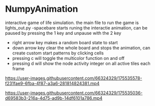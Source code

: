 # NumpyAnimation
 interactive game of life simulation.
 the main file to run the game is lights_out.py
 -spacebare starts runing the interactie animation, can be paused by pressing the 1 key and unpause with the 2 key
 - right arrow key makes a random board state to start
 - down arrow key clear the whole board and stops the animation, can create custom start patterns by clicking cells
 - pressing c will toggle the multicolor function on and off
 - pressing d will show the node activity integer on all active tiles each frame
 
https://user-images.githubusercontent.com/66324329/175535578-f231fae9-6fba-4f87-a3a6-281814824381.mp4

https://user-images.githubusercontent.com/66324329/175535036-d69583b3-216a-4d75-ad9b-14df6101a786.mp4
